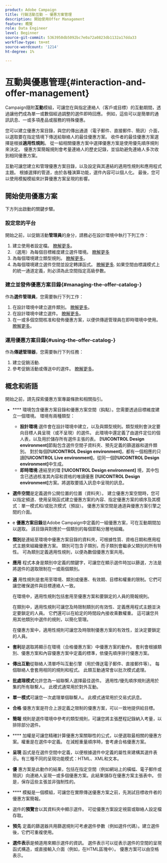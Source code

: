 ```yaml
---
product: Adobe Campaign
title: 行銷活動互動 — 優惠方案管理
description: 開始使用Offer Management
feature: 概覽
role: Data Engineer
level: Beginner
source-git-commit: 5363950db5092bc7e0a72a0823db1132a17dda33
workflow-type: tm+mt
source-wordcount: '1214'
ht-degree: 1%

---
```


# 互動與優惠管理{#interaction-and-offer-management}

Campaign隨附&#x200B;**互動**&#x200B;模組，可讓您在與指定連絡人（客戶或目標）的互動期間，透過讓他們成為單一或數個經過調整的選件即時回應。 例如，這些可以是簡單的通訊訊息、一或多項產品或服務的特殊優惠。

您可以建立優惠方案目錄，與您的傳出通道（電子郵件、直接郵件、簡訊）介面，以選取要在指定情境下傳送給聯絡人的最佳優惠方案。 收件者的最佳優惠方案選擇是根據&#x200B;**適用性規則**。 從一組相關優惠方案中選擇優惠方案是使用優先順序規則來決定。 優惠方案簡報規則會考量連絡人的歷史記錄，並協助避免連絡人多次收到相同優惠方案。

互動可讓您建立和管理優惠方案目錄，以及設定與其連結的適用性規則和應用程式主題。 根據選擇的管道，由於各種演算功能，選件內容可以個人化。 最後，您可以使用模擬模組來計算優惠方案呈現的影響。

## 開始使用優惠方案

下方列出啟動的關鍵步驟。

### 設定您的平台

開始之前，以促銷活動&#x200B;**管理員**&#x200B;的身分，請務必在設計環境中執行下列工作：

1. 建立使用者設定檔。 [瞭解更多](interaction-operators.md)。
1. （選用）為每個目標維度建立選件環境。 [瞭解更多](interaction-env.md)
1. 為每個環境建立類型規則。 [瞭解更多](interaction-offer.md#offer-presentation)。
1. 為每個環境建立選件空間並設定轉譯函式。 [瞭解更多](interaction-offer-spaces.md).
如果空間由標識模式上的統一通道定義，則必須為此空間指定高級參數。

### 建立並發佈優惠方案目錄{#managing-the-offer-catalog-}

作為&#x200B;**選件管理員**，您需要執行下列工作：

1. 在設計環境中建立選件類別。 [瞭解更多](interaction-offer-catalog.md#creating-offer-categories)。
1. 在設計環境中建立選件。 [瞭解更多](interaction-offer.md)。
1. 在一或多個空間核准和發佈優惠方案，以便供傳遞管理員在即時環境中使用。 [瞭解更多](interaction-offer.md#approve-offers)。

### 運用優惠方案目錄{#using-the-offer-catalog-}

作為&#x200B;**傳遞管理器**，您需要執行下列任務：

1. 建立促銷活動.
1. 參考促銷活動或傳送中的選件。 [瞭解更多](interaction-send-offers.md)。


## 概念和術語

開始之前，請先探索優惠方案專屬條款和相關指引。

* **** 環境包含優惠方案目錄和優惠方案空間（鈎點）。您需要透過目標維度建立一個環境。
環境有兩種類型：

   * **設計環境**:選件會在設計環境中建立，以及與類型規則。類型規則會決定要向目標人員呈現（或不呈現）的選件。 此環境中還定義了由選件定位的個人表，以及用於儲存所有選件主張的表。 **[!UICONTROL Design environment]**&#x200B;節點包含選件空間子資料夾、預先定義的篩選器和選件類別。 對於每個&#x200B;**[!UICONTROL Design environment]**，都有一個相應的只讀&#x200B;**[!UICONTROL Live environment]**，從同一個&#x200B;**[!UICONTROL Design environment]**&#x200B;中生成。
   * **即時環境**:連結至的環 **[!UICONTROL Design environment]** 境，其中包含已透過核准其內容和資格的唯讀優惠 **[!UICONTROL Design environment]**&#x200B;方案。將選取要插入訊息中呈現的訊息。

* **選件空間**&#x200B;是定義選件公開位置的位置（資料夾）。 建立優惠方案空間時，您可以指定頻道、使用呈現函式建立優惠方案的內容、指定優惠方案的順序及其模式：單一模式和/或批次模式（預設）。 優惠方案空間是通道與優惠方案引擎之間的介面。
* e **優惠方案目錄**&#x200B;是Adobe Campaign中定義的一組優惠方案，可在互動期間加以選取。 該目錄與對應於一個類別的每個節點分層地組織。
* **類別**&#x200B;是連結至環境中優惠方案目錄的資料夾，可根據性質、資格日期和應用程式主題來組織優惠方案。 類別可包含子類別，而子類別會繼承父類別的所有特性。 可為類別定義適用性規則，以便為數個優惠方案共用。
* **應用** 程式本身是類別中定義的關鍵字，可讓您在顯示選件時加以篩選，方法是將選件的選取限制在一或兩個類別。
* **適** 用性規則是套用至環境、類別或優惠、有效期、目標和權重的限制。它們可讓您確保選件與目標連絡人一致。

   在環境中，適用性規則包括套用至優惠方案和要鎖定的人員的簡報規則。

   在類別中，適用性規則可讓您及時限制類別的有效性、定義應用程式主題並決定要鎖定的人員。 它們還可以在給定的時間段內接收乘數權重。 這可讓您共用其他類別中選件的規則，以簡化管理。

   在優惠方案中，適用性規則可讓您及時限制優惠方案的有效性，並決定要鎖定的人員。

* **套利**&#x200B;是選取將顯示在環境（合格優惠方案）中優惠方案的動作。 套利會根據類別、優惠方案和內容優惠方案中定義的標準，依優先順序排行優惠方案。
* **傳出互動**&#x200B;從聯絡人清單呼叫互動引擎（用於傳送電子郵件、直接郵件等）。 每個聯絡人會套用相同的規則和程式。 此類互動通常會以批次模式處理。
* **批處理模式**&#x200B;允許您為一組聯繫人選擇最佳選件。 適用性/優先順序規則適用於集的所有聯繫人。 此模式通常用於對外互動。
* **單一模式**&#x200B;可讓您一次處理單個聯繫人。 此模式通常用於交易式訊息。
* **合格** 優惠方案是符合上游定義之限制的優惠方案，可以一致地提供給目標。
* **簡報** 規則是選件環境中參考的類型規則，可讓您將主張歷程記錄納入考量，以排除部分選件。
* **** 加權是可讓您精確計算優惠方案關聯性的公式，以便選取最相關的優惠方案。權重是在選件中定義。 在減輕重量順序時，會考慮合格優惠方案。
* **呈現** 函式是在選件空間中定義，以便根據選件中定義的屬性來建構其選件表示。有三種不同的呈現功能模式：HTML、XML和文本。
* **優** 惠方案是此動作的結果，包括在指定空間（例如網站上的橫幅、電子郵件或簡訊）向連絡人呈現一或多個優惠方案。此結果儲存在優惠方案主張表中。 但是，保存這些主張並非強制性的。
* **** 模擬是一個模組，可讓您在實際傳送優惠方案之前，先測試目標收件者的優惠方案簡報。
* 選件的&#x200B;**預覽**&#x200B;會以其資料夾中顯示選件。 可從優惠方案設定視窗或聯絡人設定檔存取。
* **預先** 定義的篩選器共用篩選規則可考慮選件參數（例如選件代碼）。建立選件後，它們可重複使用。
* **選件表示**&#x200B;是頻道用來顯示選件的資訊。 選件表示可以從表示選件的空間的呈現函式構造，或直接輸入介面（例如，在HTML區塊中）。 優惠方案可以由空格表示。

